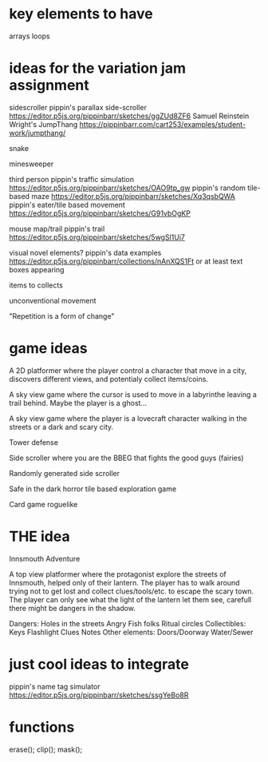 # key elements to have

arrays
loops

# ideas for the variation jam assignment

sidescroller
pippin's parallax side-scroller https://editor.p5js.org/pippinbarr/sketches/ggZUd8ZF6
Samuel Reinstein Wright's JumpThang https://pippinbarr.com/cart253/examples/student-work/jumpthang/

snake

minesweeper

third person
pippin's traffic simulation https://editor.p5js.org/pippinbarr/sketches/OAO9tp_gw
pippin's random tile-based maze https://editor.p5js.org/pippinbarr/sketches/Xq3qsbQWA
pippin's eater/tile based movement https://editor.p5js.org/pippinbarr/sketches/G91vbOgKP

mouse map/trail
pippin's trail https://editor.p5js.org/pippinbarr/sketches/5wgSl1Uj7

visual novel elements?
pippin's data examples https://editor.p5js.org/pippinbarr/collections/nAnXQS1Ft
    or at least text boxes appearing
    
items to collects

unconventional movement

"Repetition is a form of change"

# game ideas

A 2D platformer where the player control a character that move in a city, discovers different views, and potentialy collect items/coins.

A sky view game where the cursor is used to move in a labyrinthe leaving a trail behind. Maybe the player is a ghost...

A sky view game where the player is a lovecraft character walking in the streets or a dark and scary city.

Tower defense

Side scroller where you are the BBEG that fights the good guys (fairies)

Randomly generated side scroller 

Safe in the dark horror tile based exploration game

Card game roguelike

# THE idea

Innsmouth Adventure

A top view platformer where the protagonist explore the streets of Innsmouth, helped only of their lantern.
The player has to walk around trying not to get lost and collect clues/tools/etc. to escape the scary town.
The player can only see what the light of the lantern let them see, carefull there might be dangers in the shadow.

Dangers:
    Holes in the streets
    Angry Fish folks
    Ritual circles
Collectibles:
    Keys
    Flashlight
    Clues
    Notes
Other elements:
    Doors/Doorway
    Water/Sewer
    


# just cool ideas to integrate
pippin's name tag simulator https://editor.p5js.org/pippinbarr/sketches/ssgYeBo8R

# functions
erase();
clip();
mask();
